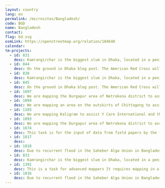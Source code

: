 ```yaml
---
layout: country
lang: en
permalink: /microsites/Bangladesh/
code: BGD
name: Bangladesh
contact:
flag: bd.svg
osmLink: https://openstreetmap.org/relation/184640
calendar:
tm-projects:
  - id: 831
    desc: Kamrangirchar is the biggest slum in Dhaka, located in a peninsula area of 3.68 km² with an estimated 400,000 inhabitants. The area is bordered by the Buriganga river. Every day the Buriganga receives large volumes of untreated effluent coming from the tanneries localized in the neighbouring area of Hazaribagh. In the Kamrangirchar slum, many workers are believed to be exposed to poor working conditions in an environment of harmful chemical pollution.  Hazaribagh also appears heavily contaminated and highly polluted, with poor working conditions comparable to Kamrangirchar. The environmental landscape appears heavily contaminated by waste. Both areas are almost completely unmapped and Missing Maps seeks to create base maps to enable local government, health services, individuals and NGOs operating in the area the means by which to better allocate resources and plan services. This mapping activity is not intended for political use or to put people working in local industry out of work. It is simply putting a vulnerable population on the map, so that they can receive necessary services. This task will be followed in late January by local mapping activities.
  - id: 844
    desc: On the ground in Dhaka blog post. The American Red Cross will be working with the Bangladesh Red Crescent in mid-May to map several areas in Dhaka for a long term disaster risk reduction project. The data created during the remote mapping will be ground truthed using Field Papers and OpenMapKit, a digital mapping application developed by the American Red Cross and the Humanitarian OpenStreetMap Team.
  - id: 838
    desc: Kamrangirchar is the biggest slum in Dhaka, located in a peninsula area of 3.68 km² with an estimated 400,000 inhabitants. The area is bordered by the Buriganga river. Every day the Buriganga receives large volumes of untreated effluent coming from the tanneries localized in the neighbouring area of Hazaribagh. In the Kamrangirchar slum, many workers are believed to be exposed to poor working conditions in an environment of harmful chemical pollution.  Hazaribagh also appears heavily contaminated and highly polluted, with poor working conditions comparable to Kamrangirchar. The environmental landscape appears heavily contaminated by waste. Both areas are almost completely unmapped and Missing Maps seeks to create base maps to enable local government, health services, individuals and NGOs operating in the area the means by which to better allocate resources and plan services. This mapping activity is not intended for political use or to put people working in local industry out of work. It is simply putting a vulnerable population on the map, so that they can receive necessary services. This task will be followed in late January by local mapping activities.
  - id: 845
    desc: On the ground in Dhaka blog post. The American Red Cross will be working with the Bangladesh Red Crescent in mid-May to map several areas in Dhaka for a long term disaster risk reduction project. The data created during the remote mapping will be ground truthed using Field Papers and OpenMapKit, a digital mapping application developed by the American Red Cross and the Humanitarian OpenStreetMap Team.
  - id: 1097
    desc: We are mapping the Durgapur area of Netrokona district to assist Y Care International and the local YMCA to conduct work around disaster risk reduction (DRR) and health. Data on health facilities and schools will be collected during a field visit at the end of June. Flooding is also a problem in this area and a priority will be bodies of water. This task has been created to map the buildings in the area.
  - id: 1094
    desc: We are mapping an area on the outskirts of Chittagong to assist Y Care International and the local YMCA to conduct work around disaster risk reduction (DRR) and health. Data on health facilities and schools will be collected during a field visit at the end of June. Flooding is also a problem in this area and a priority will be bodies of water.
  - id: 1103
    desc: We are mapping Kaligram to assist Y Care International and the local YMCA to conduct work around disaster risk reduction (DRR) and health. Data on health facilities and schools will be collected by ICS volunteers during their 10-week placement.
  - id: 1093
    desc: We are mapping the Durgapur area of Netrokona district to assist Y Care International and the local YMCA to conduct work around disaster risk reduction (DRR) and health. Data on health facilities and schools will be collected during a field visit at the end of June. Flooding is also a problem in this area and a priority will be bodies of water.
  - id: 1674
    desc: This task is for the input of data from field papers by the field teams. Please do not edit on this task unless you are part of the Bangladesh Red Crescent Society mapping teams. The tiles are field paper pages, please do not split them.
  - id: 1817
    desc:
  - id: 1818
    desc: Due to recurrent flood in the Saheber Alga Union in Bangladesh, knowing the area and so having reliable OSM datas will  incredibly help in organizing help.
  - id: 833
    desc: Kamrangirchar is the biggest slum in Dhaka, located in a peninsula area of 3.68 km² with an estimated 400,000 inhabitants. The area is bordered by the Buriganga river. Every day the Buriganga receives large volumes of untreated effluent coming from the tanneries localized in the neighbouring area of Hazaribagh. In the Kamrangirchar slum, many workers are believed to be exposed to poor working conditions in an environment of harmful chemical pollution.  Hazaribagh also appears heavily contaminated and highly polluted, with poor working conditions comparable to Kamrangirchar. The environmental landscape appears heavily contaminated by waste. Both areas are almost completely unmapped and Missing Maps seeks to create base maps to enable local government, health services, individuals and NGOs operating in the area the means by which to better allocate resources and plan services. This mapping activity is not intended for political use or to put people working in local industry out of work. It is simply putting a vulnerable population on the map, so that they can receive necessary services. This task will be followed in late January by local mapping activities.
  - id: 1391
    desc: This is a task for advanced mappers It requires mapping in a dense urban area with large variation in building height and size. Mappers on this task should be comfortable (1) using JOSM, (2) switching between two different satellite imagery sources, and (3) tracing tall buildings using off-nadir imagery.  The American Red Cross is working with the Bangladesh Red Crescent to map several areas in Dhaka for a long term disaster risk reduction project.  Through the MapGive project, the Humanitarian Information Unit (HIU) of the U.S. Department of State is providing the OpenStreetMap community access to updated satellite imagery services to help assist with humanitarian mapping.
  - id: 1816
    desc: Due to recurrent flood in the Saheber Alga Union in Bangladesh, knowing the area and so having reliable OSM datas will  incredibly help in organizing help.
---
```

